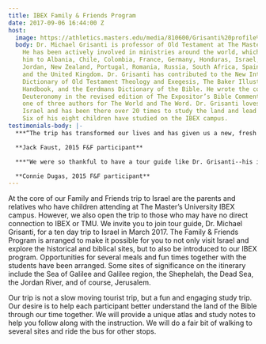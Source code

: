 ```yaml
---
title: IBEX Family & Friends Program
date: 2017-09-06 16:44:00 Z
host:
  image: https://athletics.masters.edu/media/810600/Grisanti%20profile%20pic.png
  body: Dr. Michael Grisanti is professor of Old Testament at The Master’s Seminary.
    He has been actively involved in ministries around the world, which have brought
    him to Albania, Chile, Colombia, France, Germany, Honduras, Israel, Italy, Japan,
    Jordan, New Zealand, Portugal, Romania, Russia, South Africa, Spain, Ukraine,
    and the United Kingdom. Dr. Grisanti has contributed to the New International
    Dictionary of Old Testament Theology and Exegesis, The Baker Illustrated Bible
    Handbook, and the Eerdmans Dictionary of the Bible. He wrote the commentary on
    Deuteronomy in the revised edition of The Expositor’s Bible Commentary and was
    one of three authors for The World and The Word. Dr. Grisanti loves the land of
    Israel and has been there over 20 times to study the land and lead study trips.
    Six of his eight children have studied on the IBEX campus.
testimonials-body: |-
  ***“The trip has transformed our lives and has given us a new, fresh perspective on our daily readings of God’s Word. Though we did not spend a month in Israel and only a week, the places we visited and knowledge we gained was an incredible blessing… Our trip to Israel left us with a yearning to return and as we read God’s Word to be able to visualize the words on paper in our minds!”***

  **Jack Faust, 2015 F&F participant**

  ***"We were so thankful to have a tour guide like Dr. Grisanti--his insights, in-depth knowledge of the Bible, and 'contagious' love for history exceeded our expectations for the tour... The support material and literature provided laid a solid foundation for seeing and touring each site and has been used countless times since returning home and ‘reliving’ and sorting out all we saw and experienced... Since touring Israel, I noticed that I have been much more aware of and mindful of this year’s Passion Week. I have a deeper understanding and perspective of Christ’s final week on earth, and helpful memories and greater awareness of the events surrounding Christ’s crucifixion and resurrection. My husband John and I are very thankful that we were able to travel with the 2015 Family and Friends tour of Israel and are encouraging others to seriously consider and prefer a tour lead by TMU/TMS."***

  **Connie Dugas, 2015 F&F participant**
---
```


At the core of our Family and Friends trip to Israel are the parents and relatives who have children attending at The Master’s University IBEX campus. However, we also open the trip to those who may have no direct connection to IBEX or TMU. We invite you to join tour guide, Dr. Michael Grisanti, for a ten day trip to Israel in March 2017. The Family & Friends Program is arranged to make it possible for you to not only visit Israel and explore the historical and biblical sites, but to also be introduced to our IBEX program. Opportunities for several meals and fun times together with the students have been arranged. Some sites of significance on the itinerary include the Sea of Galilee and Galilee region, the Shephelah, the Dead Sea, the Jordan River, and of course, Jerusalem.

Our trip is not a slow moving tourist trip, but a fun and engaging study trip. Our desire is to help each participant better understand the land of the Bible through our time together. We will provide a unique atlas and study notes to help you follow along with the instruction. We will do a fair bit of walking to several sites and ride the bus for other stops.
